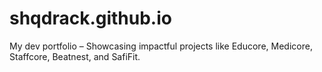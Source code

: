 # shqdrack.github.io
My dev portfolio – Showcasing impactful projects like Educore, Medicore, Staffcore, Beatnest, and SafiFit.
